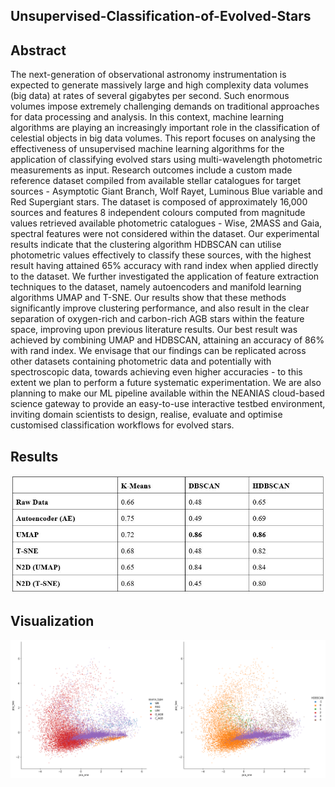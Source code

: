 ## Unsupervised-Classification-of-Evolved-Stars

## Abstract
The next-generation of observational astronomy instrumentation is expected to generate massively large and high complexity data volumes (big data) at rates of several gigabytes per second. Such enormous volumes impose extremely challenging demands on traditional approaches for data processing and analysis. In this context, machine learning algorithms are playing an increasingly important role in the classification of celestial objects in big data volumes. This report focuses on analysing the effectiveness of unsupervised machine learning algorithms for the application of classifying evolved stars using multi-wavelength photometric measurements as input. Research outcomes include a custom made reference dataset compiled from available stellar catalogues for target sources - Asymptotic Giant Branch, Wolf Rayet, Luminous Blue variable and Red Supergiant stars. The dataset is composed of approximately 16,000 sources and features 8 independent colours computed from magnitude values retrieved available photometric catalogues - Wise, 2MASS and Gaia, spectral features were not considered within the dataset. Our experimental results indicate that the clustering algorithm HDBSCAN can utilise photometric values effectively to classify these sources, with the highest result having attained 65\% accuracy with rand index when applied directly to the dataset. We further investigated the application of feature extraction techniques to the dataset, namely autoencoders and manifold learning algorithms UMAP and T-SNE. Our results show that these methods significantly improve clustering performance, and also result in the clear separation of oxygen-rich and carbon-rich AGB stars within the feature space, improving upon previous literature results. Our best result was achieved by combining UMAP and HDBSCAN, attaining an accuracy of 86\% with rand index. We envisage that our findings can be replicated across other datasets containing photometric data and potentially with spectroscopic data, towards achieving even higher accuracies - to this extent we plan to perform a future systematic experimentation. We are also planning to make our ML pipeline available within the NEANIAS cloud-based science gateway to provide an easy-to-use interactive testbed environment, inviting domain scientists to design, realise, evaluate and optimise customised classification workflows for evolved stars.

## Results
![Clustering accuracy](Images/featureExtractionAccuracyTable.png)

## Visualization
![HDBSCAN visualisation with UMAP](Images/UMAP_HDBSCAN_comparison.png)